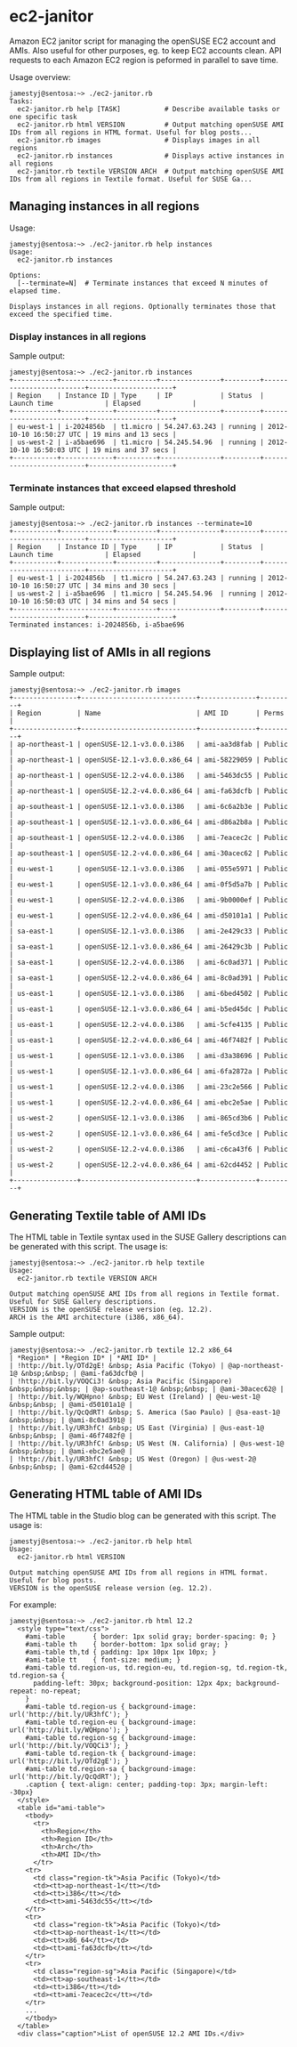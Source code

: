 ec2-janitor
============

Amazon EC2 janitor script for managing the openSUSE EC2 account and AMIs. Also
useful for other purposes, eg. to keep EC2 accounts clean. API requests to each
Amazon EC2 region is peformed in parallel to save time.

Usage overview:

    jamestyj@sentosa:~> ./ec2-janitor.rb
    Tasks:
      ec2-janitor.rb help [TASK]           # Describe available tasks or one specific task
      ec2-janitor.rb html VERSION          # Output matching openSUSE AMI IDs from all regions in HTML format. Useful for blog posts...
      ec2-janitor.rb images                # Displays images in all regions
      ec2-janitor.rb instances             # Displays active instances in all regions
      ec2-janitor.rb textile VERSION ARCH  # Output matching openSUSE AMI IDs from all regions in Textile format. Useful for SUSE Ga...


Managing instances in all regions
----------------------------------

Usage:

    jamestyj@sentosa:~> ./ec2-janitor.rb help instances
    Usage:
      ec2-janitor.rb instances

    Options:
      [--terminate=N]  # Terminate instances that exceed N minutes of elapsed time.

    Displays instances in all regions. Optionally terminates those that exceed the specified time.


### Display instances in all regions

Sample output:

    jamestyj@sentosa:~> ./ec2-janitor.rb instances
    +-----------+-------------+----------+---------------+---------+-------------------------+---------------------+
    | Region    | Instance ID | Type     | IP            | Status  | Launch time             | Elapsed             |
    +-----------+-------------+----------+---------------+---------+-------------------------+---------------------+
    | eu-west-1 | i-2024856b  | t1.micro | 54.247.63.243 | running | 2012-10-10 16:50:27 UTC | 19 mins and 13 secs |
    | us-west-2 | i-a5bae696  | t1.micro | 54.245.54.96  | running | 2012-10-10 16:50:03 UTC | 19 mins and 37 secs |
    +-----------+-------------+----------+---------------+---------+-------------------------+---------------------+


### Terminate instances that exceed elapsed threshold

Sample output:

    jamestyj@sentosa:~> ./ec2-janitor.rb instances --terminate=10
    +-----------+-------------+----------+---------------+---------+-------------------------+---------------------+
    | Region    | Instance ID | Type     | IP            | Status  | Launch time             | Elapsed             |
    +-----------+-------------+----------+---------------+---------+-------------------------+---------------------+
    | eu-west-1 | i-2024856b  | t1.micro | 54.247.63.243 | running | 2012-10-10 16:50:27 UTC | 34 mins and 30 secs |
    | us-west-2 | i-a5bae696  | t1.micro | 54.245.54.96  | running | 2012-10-10 16:50:03 UTC | 34 mins and 54 secs |
    +-----------+-------------+----------+---------------+---------+-------------------------+---------------------+
    Terminated instances: i-2024856b, i-a5bae696


Displaying list of AMIs in all regions
---------------------------------------

Sample output:

    jamestyj@sentosa:~> ./ec2-janitor.rb images
    +----------------+-----------------------------+--------------+---------+
    | Region         | Name                        | AMI ID       | Perms   |
    +----------------+-----------------------------+--------------+---------+
    | ap-northeast-1 | openSUSE-12.1-v3.0.0.i386   | ami-aa3d8fab | Public  |
    | ap-northeast-1 | openSUSE-12.1-v3.0.0.x86_64 | ami-58229059 | Public  |
    | ap-northeast-1 | openSUSE-12.2-v4.0.0.i386   | ami-5463dc55 | Public  |
    | ap-northeast-1 | openSUSE-12.2-v4.0.0.x86_64 | ami-fa63dcfb | Public  |
    | ap-southeast-1 | openSUSE-12.1-v3.0.0.i386   | ami-6c6a2b3e | Public  |
    | ap-southeast-1 | openSUSE-12.1-v3.0.0.x86_64 | ami-d86a2b8a | Public  |
    | ap-southeast-1 | openSUSE-12.2-v4.0.0.i386   | ami-7eacec2c | Public  |
    | ap-southeast-1 | openSUSE-12.2-v4.0.0.x86_64 | ami-30acec62 | Public  |
    | eu-west-1      | openSUSE-12.1-v3.0.0.i386   | ami-055e5971 | Public  |
    | eu-west-1      | openSUSE-12.1-v3.0.0.x86_64 | ami-0f5d5a7b | Public  |
    | eu-west-1      | openSUSE-12.2-v4.0.0.i386   | ami-9b0000ef | Public  |
    | eu-west-1      | openSUSE-12.2-v4.0.0.x86_64 | ami-d50101a1 | Public  |
    | sa-east-1      | openSUSE-12.1-v3.0.0.i386   | ami-2e429c33 | Public  |
    | sa-east-1      | openSUSE-12.1-v3.0.0.x86_64 | ami-26429c3b | Public  |
    | sa-east-1      | openSUSE-12.2-v4.0.0.i386   | ami-6c0ad371 | Public  |
    | sa-east-1      | openSUSE-12.2-v4.0.0.x86_64 | ami-8c0ad391 | Public  |
    | us-east-1      | openSUSE-12.1-v3.0.0.i386   | ami-6bed4502 | Public  |
    | us-east-1      | openSUSE-12.1-v3.0.0.x86_64 | ami-b5ed45dc | Public  |
    | us-east-1      | openSUSE-12.2-v4.0.0.i386   | ami-5cfe4135 | Public  |
    | us-east-1      | openSUSE-12.2-v4.0.0.x86_64 | ami-46f7482f | Public  |
    | us-west-1      | openSUSE-12.1-v3.0.0.i386   | ami-d3a38696 | Public  |
    | us-west-1      | openSUSE-12.1-v3.0.0.x86_64 | ami-6fa2872a | Public  |
    | us-west-1      | openSUSE-12.2-v4.0.0.i386   | ami-23c2e566 | Public  |
    | us-west-1      | openSUSE-12.2-v4.0.0.x86_64 | ami-ebc2e5ae | Public  |
    | us-west-2      | openSUSE-12.1-v3.0.0.i386   | ami-865cd3b6 | Public  |
    | us-west-2      | openSUSE-12.1-v3.0.0.x86_64 | ami-fe5cd3ce | Public  |
    | us-west-2      | openSUSE-12.2-v4.0.0.i386   | ami-c6ca43f6 | Public  |
    | us-west-2      | openSUSE-12.2-v4.0.0.x86_64 | ami-62cd4452 | Public  |
    +----------------+-----------------------------+--------------+---------+


Generating Textile table of AMI IDs
------------------------------------

The HTML table in Textile syntax used in the SUSE Gallery descriptions can be
generated with this script. The usage is:

    jamestyj@sentosa:~> ./ec2-janitor.rb help textile
    Usage:
      ec2-janitor.rb textile VERSION ARCH

    Output matching openSUSE AMI IDs from all regions in Textile format. Useful for SUSE Gallery descriptions.
    VERSION is the openSUSE release version (eg. 12.2).
    ARCH is the AMI architecture (i386, x86_64).

Sample output:

    jamestyj@sentosa:~> ./ec2-janitor.rb textile 12.2 x86_64
    | *Region* | *Region ID* | *AMI ID* |
    | !http://bit.ly/OTd2gE! &nbsp; Asia Pacific (Tokyo) | @ap-northeast-1@ &nbsp;&nbsp; | @ami-fa63dcfb@ |
    | !http://bit.ly/VOQCi3! &nbsp; Asia Pacific (Singapore) &nbsp;&nbsp;&nbsp; | @ap-southeast-1@ &nbsp;&nbsp; | @ami-30acec62@ |
    | !http://bit.ly/WQHpno! &nbsp; EU West (Ireland) | @eu-west-1@ &nbsp;&nbsp; | @ami-d50101a1@ |
    | !http://bit.ly/QcQdRT! &nbsp; S. America (Sao Paulo) | @sa-east-1@ &nbsp;&nbsp; | @ami-8c0ad391@ |
    | !http://bit.ly/UR3hfC! &nbsp; US East (Virginia) | @us-east-1@ &nbsp;&nbsp; | @ami-46f7482f@ |
    | !http://bit.ly/UR3hfC! &nbsp; US West (N. California) | @us-west-1@ &nbsp;&nbsp; | @ami-ebc2e5ae@ |
    | !http://bit.ly/UR3hfC! &nbsp; US West (Oregon) | @us-west-2@ &nbsp;&nbsp; | @ami-62cd4452@ |


Generating HTML table of AMI IDs
---------------------------------

The HTML table in the Studio blog can be generated with this script. The usage
is:

    jamestyj@sentosa:~> ./ec2-janitor.rb help html
    Usage:
      ec2-janitor.rb html VERSION

    Output matching openSUSE AMI IDs from all regions in HTML format. Useful for blog posts.
    VERSION is the openSUSE release version (eg. 12.2).

For example:

    jamestyj@sentosa:~> ./ec2-janitor.rb html 12.2
      <style type="text/css">
        #ami-table       { border: 1px solid gray; border-spacing: 0; }
        #ami-table th    { border-bottom: 1px solid gray; }
        #ami-table th,td { padding: 1px 10px 1px 10px; }
        #ami-table tt    { font-size: medium; }
        #ami-table td.region-us, td.region-eu, td.region-sg, td.region-tk, td.region-sa {
          padding-left: 30px; background-position: 12px 4px; background-repeat: no-repeat;
        }
        #ami-table td.region-us { background-image: url('http://bit.ly/UR3hfC'); }
        #ami-table td.region-eu { background-image: url('http://bit.ly/WQHpno'); }
        #ami-table td.region-sg { background-image: url('http://bit.ly/VOQCi3'); }
        #ami-table td.region-tk { background-image: url('http://bit.ly/OTd2gE'); }
        #ami-table td.region-sa { background-image: url('http://bit.ly/QcQdRT'); }
        .caption { text-align: center; padding-top: 3px; margin-left: -30px}
      </style>
      <table id="ami-table">
        <tbody>
          <tr>
            <th>Region</th>
            <th>Region ID</th>
            <th>Arch</th>
            <th>AMI ID</th>
          </tr>
        <tr>
          <td class="region-tk">Asia Pacific (Tokyo)</td>
          <td><tt>ap-northeast-1</tt></td>
          <td><tt>i386</tt></td>
          <td><tt>ami-5463dc55</tt></td>
        </tr>
        <tr>
          <td class="region-tk">Asia Pacific (Tokyo)</td>
          <td><tt>ap-northeast-1</tt></td>
          <td><tt>x86_64</tt></td>
          <td><tt>ami-fa63dcfb</tt></td>
        </tr>
        <tr>
          <td class="region-sg">Asia Pacific (Singapore)</td>
          <td><tt>ap-southeast-1</tt></td>
          <td><tt>i386</tt></td>
          <td><tt>ami-7eacec2c</tt></td>
        </tr>
        ...
        </tbody>
      </table>
      <div class="caption">List of openSUSE 12.2 AMI IDs.</div>
